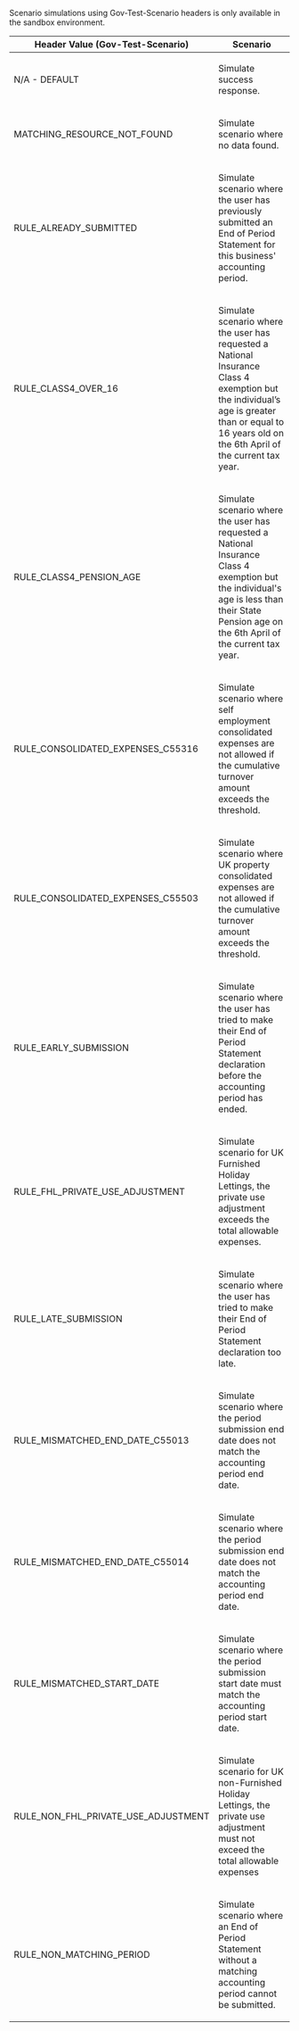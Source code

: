 <p>Scenario simulations using Gov-Test-Scenario headers is only available in the sandbox environment.</p>
<table>
    <thead>
        <tr>
            <th>Header Value (Gov-Test-Scenario)</th>
            <th>Scenario</th>
        </tr>
    </thead>
    <tbody>
        <tr>
            <td><p>N/A - DEFAULT</p></td>
            <td><p>Simulate success response.</p></td>
        </tr>
        <tr>
            <td><p>MATCHING_RESOURCE_NOT_FOUND</p></td>
            <td><p>Simulate scenario where no data found.</p></td>
        </tr>
        <tr>
            <td><p>RULE_ALREADY_SUBMITTED</p></td>
            <td><p>Simulate scenario where the user has previously submitted an End of Period Statement for this business' accounting period.</p></td>
        </tr>
        <tr>
            <td><p>RULE_CLASS4_OVER_16</p></td>
            <td><p>Simulate scenario where the user has requested a National Insurance Class 4 exemption but the individual’s age is greater than or equal to 16 years old on the 6th April of the current tax year.</p></td>
        </tr>
        <tr>
            <td><p>RULE_CLASS4_PENSION_AGE</p></td>
            <td><p>Simulate scenario where the user has requested a National Insurance Class 4 exemption but the individual's age is less than their State Pension age on the 6th April of the current tax year.</p></td>
        </tr>
        <tr>
            <td><p>RULE_CONSOLIDATED_EXPENSES_C55316</p></td>
            <td><p>Simulate scenario where self employment consolidated expenses are not allowed if the cumulative turnover amount exceeds the threshold.</p></td>
        </tr>
        <tr>
            <td><p>RULE_CONSOLIDATED_EXPENSES_C55503</p></td>
            <td><p>Simulate scenario where UK property consolidated expenses are not allowed if the cumulative turnover amount exceeds the threshold.</p></td>
        </tr>
        <tr>
            <td><p>RULE_EARLY_SUBMISSION</p></td>
            <td><p>Simulate scenario where the user has tried to make their End of Period Statement declaration before the accounting period has ended.</p></td>
        </tr>
        <tr>
            <td><p>RULE_FHL_PRIVATE_USE_ADJUSTMENT</p></td>
            <td><p>Simulate scenario for UK Furnished Holiday Lettings, the private use adjustment exceeds the total allowable expenses.</p></td>
        </tr>
        <tr>
            <td><p>RULE_LATE_SUBMISSION</p></td>
            <td><p>Simulate scenario where the user has tried to make their End of Period Statement declaration too late.</p></td>
        </tr>
        <tr>
            <td><p>RULE_MISMATCHED_END_DATE_C55013</p></td>
            <td><p>Simulate scenario where the period submission end date does not match the accounting period end date.</p></td>
        </tr>
        <tr>
            <td><p>RULE_MISMATCHED_END_DATE_C55014</p></td>
            <td><p>Simulate scenario where the period submission end date does not match the accounting period end date.</p></td>
        </tr>
        <tr>
            <td><p>RULE_MISMATCHED_START_DATE</p></td>
            <td><p>Simulate scenario where the period submission start date must match the accounting period start date.</p></td>
        </tr>
        <tr>
            <td><p>RULE_NON_FHL_PRIVATE_USE_ADJUSTMENT</p></td>
            <td><p>Simulate scenario for UK non-Furnished Holiday Lettings, the private use adjustment must not exceed the total allowable expenses</p></td>
        </tr>
        <tr>
            <td><p>RULE_NON_MATCHING_PERIOD</p></td>
            <td><p>Simulate scenario where an End of Period Statement without a matching accounting period cannot be submitted.</p></td>
        </tr>
    </tbody>
</table>
